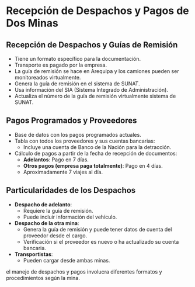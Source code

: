 # Recepción de Despachos y Pagos de Dos Minas

## Recepción de Despachos y Guías de Remisión



  - Tiene un formato específico para la documentación.
  - Transporte es pagado por la empresa.
  - La guía de remisión se hace en Arequipa y los camiones pueden ser monitoreados virtualmente.
  - Genera la guía de remisión en el sistema de SUNAT.
  - Usa información del SIA (Sistema Integrado de Administración).
  - Actualiza el número de la guía de remisión virtualmente sistema de SUNAT.

## Pagos Programados y Proveedores

- Base de datos con los pagos programados actuales.
- Tabla con todos los proveedores y sus cuentas bancarias:
  - Incluye una cuenta de Banco de la Nación para la detracción.
- Cálculo de pagos a partir de la fecha de recepción de documentos:
  - **Adelantos**: Pago en 7 días.
  - **Otros pagos (empresa paga totalmente)**: Pago en 4 días.
  - Aproximadamente 7 viajes al día.

## Particularidades de los Despachos

- **Despacho de adelanto**:
  - Requiere la guía de remisión.
  - Puede incluir información del vehículo.
- **Despacho de la otra mina**:
  - Genera la guía de remisión y puede tener datos de cuenta del proveedor desde el cargo.
  - Verificación si el proveedor es nuevo o ha actualizado su cuenta bancaria.
- **Transportistas**:
  - Pueden cargar desde ambas minas.

el manejo de despachos y pagos involucra diferentes formatos y procedimientos según la mina. 
